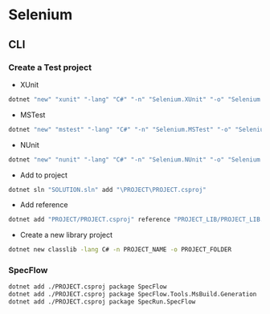 # Selenium

## CLI

### Create a Test project

- XUnit

```bash
dotnet "new" "xunit" "-lang" "C#" "-n" "Selenium.XUnit" "-o" "Selenium.XUnit"
```

- MSTest

```bash
dotnet "new" "mstest" "-lang" "C#" "-n" "Selenium.MSTest" "-o" "Selenium.MSTest"
```

- NUnit

```bash
dotnet "new" "nunit" "-lang" "C#" "-n" "Selenium.NUnit" "-o" "Selenium.NUnit"
```

- Add to project

```bash
dotnet sln "SOLUTION.sln" add "\PROJECT\PROJECT.csproj"
```

- Add reference

```bash
dotnet add "PROJECT/PROJECT.csproj" reference "PROJECT_LIB/PROJECT_LIB.csproj"
```

- Create a new library project

```bash
dotnet new classlib -lang C# -n PROJECT_NAME -o PROJECT_FOLDER
```

### SpecFlow

```bash
dotnet add ./PROJECT.csproj package SpecFlow
dotnet add ./PROJECT.csproj package SpecFlow.Tools.MsBuild.Generation
dotnet add ./PROJECT.csproj package SpecRun.SpecFlow
```